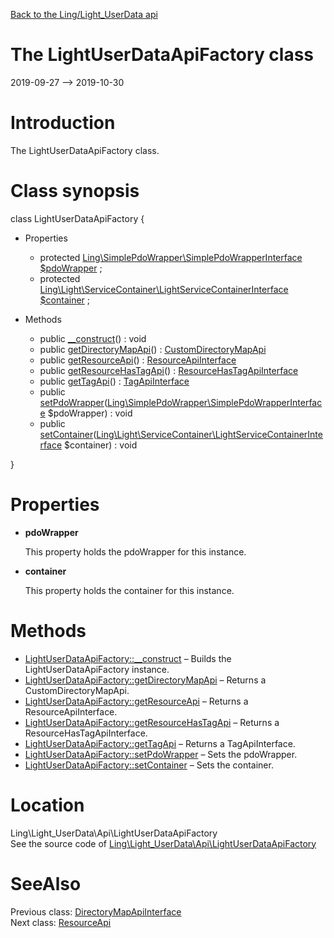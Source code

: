 [Back to the Ling/Light_UserData api](https://github.com/lingtalfi/Light_UserData/blob/master/doc/api/Ling/Light_UserData.md)



The LightUserDataApiFactory class
================
2019-09-27 --> 2019-10-30






Introduction
============

The LightUserDataApiFactory class.



Class synopsis
==============


class <span class="pl-k">LightUserDataApiFactory</span>  {

- Properties
    - protected [Ling\SimplePdoWrapper\SimplePdoWrapperInterface](https://github.com/lingtalfi/SimplePdoWrapper/blob/master/doc/api/Ling/SimplePdoWrapper/SimplePdoWrapperInterface.md) [$pdoWrapper](#property-pdoWrapper) ;
    - protected [Ling\Light\ServiceContainer\LightServiceContainerInterface](https://github.com/lingtalfi/Light/blob/master/doc/api/Ling/Light/ServiceContainer/LightServiceContainerInterface.md) [$container](#property-container) ;

- Methods
    - public [__construct](https://github.com/lingtalfi/Light_UserData/blob/master/doc/api/Ling/Light_UserData/Api/LightUserDataApiFactory/__construct.md)() : void
    - public [getDirectoryMapApi](https://github.com/lingtalfi/Light_UserData/blob/master/doc/api/Ling/Light_UserData/Api/LightUserDataApiFactory/getDirectoryMapApi.md)() : [CustomDirectoryMapApi](https://github.com/lingtalfi/Light_UserData/blob/master/doc/api/Ling/Light_UserData/Api/Custom/CustomDirectoryMapApi.md)
    - public [getResourceApi](https://github.com/lingtalfi/Light_UserData/blob/master/doc/api/Ling/Light_UserData/Api/LightUserDataApiFactory/getResourceApi.md)() : [ResourceApiInterface](https://github.com/lingtalfi/Light_UserData/blob/master/doc/api/Ling/Light_UserData/Api/ResourceApiInterface.md)
    - public [getResourceHasTagApi](https://github.com/lingtalfi/Light_UserData/blob/master/doc/api/Ling/Light_UserData/Api/LightUserDataApiFactory/getResourceHasTagApi.md)() : [ResourceHasTagApiInterface](https://github.com/lingtalfi/Light_UserData/blob/master/doc/api/Ling/Light_UserData/Api/ResourceHasTagApiInterface.md)
    - public [getTagApi](https://github.com/lingtalfi/Light_UserData/blob/master/doc/api/Ling/Light_UserData/Api/LightUserDataApiFactory/getTagApi.md)() : [TagApiInterface](https://github.com/lingtalfi/Light_UserData/blob/master/doc/api/Ling/Light_UserData/Api/TagApiInterface.md)
    - public [setPdoWrapper](https://github.com/lingtalfi/Light_UserData/blob/master/doc/api/Ling/Light_UserData/Api/LightUserDataApiFactory/setPdoWrapper.md)([Ling\SimplePdoWrapper\SimplePdoWrapperInterface](https://github.com/lingtalfi/SimplePdoWrapper/blob/master/doc/api/Ling/SimplePdoWrapper/SimplePdoWrapperInterface.md) $pdoWrapper) : void
    - public [setContainer](https://github.com/lingtalfi/Light_UserData/blob/master/doc/api/Ling/Light_UserData/Api/LightUserDataApiFactory/setContainer.md)([Ling\Light\ServiceContainer\LightServiceContainerInterface](https://github.com/lingtalfi/Light/blob/master/doc/api/Ling/Light/ServiceContainer/LightServiceContainerInterface.md) $container) : void

}




Properties
=============

- <span id="property-pdoWrapper"><b>pdoWrapper</b></span>

    This property holds the pdoWrapper for this instance.
    
    

- <span id="property-container"><b>container</b></span>

    This property holds the container for this instance.
    
    



Methods
==============

- [LightUserDataApiFactory::__construct](https://github.com/lingtalfi/Light_UserData/blob/master/doc/api/Ling/Light_UserData/Api/LightUserDataApiFactory/__construct.md) &ndash; Builds the LightUserDataApiFactory instance.
- [LightUserDataApiFactory::getDirectoryMapApi](https://github.com/lingtalfi/Light_UserData/blob/master/doc/api/Ling/Light_UserData/Api/LightUserDataApiFactory/getDirectoryMapApi.md) &ndash; Returns a CustomDirectoryMapApi.
- [LightUserDataApiFactory::getResourceApi](https://github.com/lingtalfi/Light_UserData/blob/master/doc/api/Ling/Light_UserData/Api/LightUserDataApiFactory/getResourceApi.md) &ndash; Returns a ResourceApiInterface.
- [LightUserDataApiFactory::getResourceHasTagApi](https://github.com/lingtalfi/Light_UserData/blob/master/doc/api/Ling/Light_UserData/Api/LightUserDataApiFactory/getResourceHasTagApi.md) &ndash; Returns a ResourceHasTagApiInterface.
- [LightUserDataApiFactory::getTagApi](https://github.com/lingtalfi/Light_UserData/blob/master/doc/api/Ling/Light_UserData/Api/LightUserDataApiFactory/getTagApi.md) &ndash; Returns a TagApiInterface.
- [LightUserDataApiFactory::setPdoWrapper](https://github.com/lingtalfi/Light_UserData/blob/master/doc/api/Ling/Light_UserData/Api/LightUserDataApiFactory/setPdoWrapper.md) &ndash; Sets the pdoWrapper.
- [LightUserDataApiFactory::setContainer](https://github.com/lingtalfi/Light_UserData/blob/master/doc/api/Ling/Light_UserData/Api/LightUserDataApiFactory/setContainer.md) &ndash; Sets the container.





Location
=============
Ling\Light_UserData\Api\LightUserDataApiFactory<br>
See the source code of [Ling\Light_UserData\Api\LightUserDataApiFactory](https://github.com/lingtalfi/Light_UserData/blob/master/Api/LightUserDataApiFactory.php)



SeeAlso
==============
Previous class: [DirectoryMapApiInterface](https://github.com/lingtalfi/Light_UserData/blob/master/doc/api/Ling/Light_UserData/Api/DirectoryMapApiInterface.md)<br>Next class: [ResourceApi](https://github.com/lingtalfi/Light_UserData/blob/master/doc/api/Ling/Light_UserData/Api/ResourceApi.md)<br>
